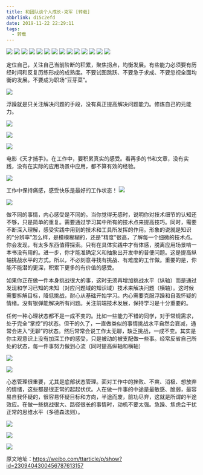 ```yaml
---
title: 和团队谈个人成长-克军 [转载]
abbrlink: d15c2efd
date: 2019-11-22 22:29:11
tags:
  - 转载
---
```



![](https://tva1.sinaimg.cn/large/0082zybpgy1gbnsf09u1jj30sg0lcq3v.jpg)
![](https://tva1.sinaimg.cn/large/0082zybpgy1gbnsi2tywkj30sg0lct97.jpg)
![](https://tva1.sinaimg.cn/large/0082zybpgy1gbnsmru55oj30sg0lcjs3.jpg)
![](https://tva1.sinaimg.cn/large/0082zybpgy1gbnsn23edrj30sg0lcgml.jpg)
![](https://tva1.sinaimg.cn/large/0082zybpgy1gbnsnai39gj30sg0lcgnh.jpg)
![](https://tva1.sinaimg.cn/large/0082zybpgy1gbnsnjcpcej30sg0lcabr.jpg)
![](https://tva1.sinaimg.cn/large/0082zybpgy1gbnsnpjal9j30sg0lcad2.jpg)
![](https://tva1.sinaimg.cn/large/0082zybpgy1gbnsnyg6cdj30sg0lcmzo.jpg)
![](https://tva1.sinaimg.cn/large/0082zybpgy1gbnso4ln10j30sg0lcjsu.jpg)
![](https://tva1.sinaimg.cn/large/0082zybpgy1gbnsoazeq7j30sg0lcjvh.jpg)
![](https://tva1.sinaimg.cn/large/0082zybpgy1gbnsohr7ycj30sg0lcjsm.jpg)
![](https://tva1.sinaimg.cn/large/0082zybpgy1gbnsoo8hn4j30sg0lctcq.jpg)
![](https://tva1.sinaimg.cn/large/0082zybpgy1gbnsoukx2lj30sg0lcgmy.jpg)
![](https://tva1.sinaimg.cn/large/0082zybpgy1gbnsp1950tj30sg0lc75y.jpg)


定位自己，关注自己当前阶断的积累，聚焦拐点，均衡发展。有些能力必须要有历经时间和反复历练形成的成熟度。不要试图跳跃、不要急于求成、不要忽视全面均衡的发展。不要成为职场“豆芽菜”。

![](https://tva1.sinaimg.cn/large/0082zybpgy1gbnsp86pq3j30sg0lcadp.jpg)

浮躁就是只关注解决问题的手段，没有真正提高解决问题能力。修炼自己的元能力。



![](https://tva1.sinaimg.cn/large/0082zybpgy1gbnsqwmu5nj30sg0lcwg3.jpg)

![](https://tva1.sinaimg.cn/large/0082zybpgy1gbnsr4jsy7j30sg0lcjsc.jpg)

![](https://tva1.sinaimg.cn/large/0082zybpgy1gbnsrbasm5j30sg0lcn0w.jpg)

电影《天才捕手》。在工作中，要积累真实的感受。看再多的书和文章，没有实践，没有在实际的应用场景中应用，都不算有效的经验。

![](https://tva1.sinaimg.cn/large/0082zybpgy1gbnsu43o2cj30sg0lc76y.jpg)

工作中保持痛感，感受快乐是最好的工作状态！
![](https://tva1.sinaimg.cn/large/0082zybpgy1gbnsudlemnj30sg0lcgnh.jpg)

![](https://tva1.sinaimg.cn/large/0082zybpgy1gbnsukyoegj30sg0lc0v7.jpg)


做不同的事情，内心感受是不同的。当你觉得无感时，说明你对技术细节的认知还不够，只是简单的重复。需要通过学习其中所有的技术点来提高技巧。同时，需要不断深入理解，感受实践中用到的技术和工具所发挥的作用。形象的说就是知识的“分辨率”怎么样，是模模糊糊的，还是"精度"很高，了解每一个细微的技术点。你会发现，有太多东西值得探索。只有在具体实践中才有体感，脱离应用场景啃一本书没有用的。进一步，你才能准确定义和抽象出开发中的普便问题。这是提高纵轴挑战水平的方式。所以，不必刻意寻找有挑战、有难度的工作做。重要的是，你能不能潜的更深，积累下更多的有价值的感受。

如果你正在做一件本身挑战很大的事，这时无须再增加挑战水平（纵轴）而是通过发现和学习已知的未知（对应问题域的知识域）技术来解决问题（横轴）。这时候需要拆解目标，降低挑战，耐心从基础开始学习。内心需要克服浮躁和自我怀疑的情绪。没有银弹能解决所有问题。关注前端技术发展，保持学习是十分重要的。

任何一种心理状态都不是一成不变的。比如一些能力不错的同学，对于常规需求，处于完全“掌控”的状态。但干的久了，一直做类似的事情挑战水平自然会衰减，通常会进入“无聊”的状态。然后常常会说工作太无聊，缺乏挑战，一成不变。其实是你主观意识上没有加深工作的感受，只是被动的被支配做一些事。经常反省自己所处的状态，每一件事努力做到心流（同时提高纵轴和横轴）

![](https://tva1.sinaimg.cn/large/0082zybpgy1gbnsuy91s7j30sg0lcabn.jpg)

![](https://tva1.sinaimg.cn/large/0082zybpgy1gbnsv7r7r4j30sg0lcwg5.jpg)



心态管理很重要，尤其是底部状态管理。面对工作中的挫败、不爽、消极、想放弃的情绪，这些都是很正常的起起伏伏。人在做一件事的中途是最敏感、脆弱，最容易自我怀疑的，很容易怀疑目标和方向，半途而废，前功尽弃，这就是所谓的半途效应。在做一些挑战很大、路径很长的事情时，动机不要太强。急躁、焦虑会干扰正常的思维水平（多德森法则）。

![](https://tva1.sinaimg.cn/large/0082zybpgy1gbnsvhownnj30sg0lcah4.jpg)

![](https://tva1.sinaimg.cn/large/0082zybpgy1gbnsvna5lgj30sg0lc40d.jpg)

![](https://tva1.sinaimg.cn/large/0082zybpgy1gbnsvtn9j1j30sg0lcab0.jpg)


原文地址：https://weibo.com/ttarticle/p/show?id=2309404300456787613157


​​​​